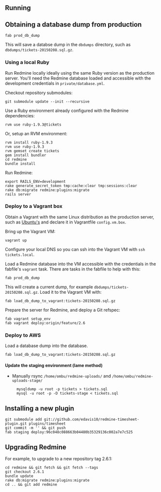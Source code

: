 ## Running

## Obtaining a database dump from production

    fab prod_db_dump

This will save a databse dump in the `dbdumps` directory, such as
`dbdumps/tickets-20150208.sql.gz`.

### Using a local Ruby

Run Redmine locally ideally using the same Ruby version as the production
server. You'll need the Redmine database loaded and accessible with the
development credentials in `private/database.yml`.

Checkout repository submodules:

    git submodule update --init --recursive

Use a Ruby environment already configured with the Redmine dependencies:

    rvm use ruby-1.9.3@tickets

Or, setup an RVM environment:

    rvm install ruby-1.9.3
    rvm use ruby-1.9.3
    rvm gemset create tickets
    gem install bundler
    cd redmine
    bundle install

Run Redmine:

    export RAILS_ENV=development
    rake generate_secret_token tmp:cache:clear tmp:sessions:clear
    rake db:migrate redmine:plugins:migrate
    rails server

### Deploy to a Vagrant box

Obtain a Vagrant with the same Linux distribution as the production server,
such as [Ubuntu's](https://cloud-images.ubuntu.com/vagrant/trusty/current/)
and declare it in Vagrantfile `config.vm.box`.

Bring up the Vagrant VM:

    vagrant up

Configure your local DNS so you can ssh into the Vagrant VM with
`ssh tickets.local`.

Load a Redmine database into the VM accessible with the credentials in the
fabfile's `vagrant` task. There are tasks in the fabfile to help with this:

    fab prod_db_dump

This will create a current dump, for example
`dbdumps/tickets-20150208.sql.gz`. Load it to the Vagrant VM with:

    fab load_db_dump_to_vagrant:tickets-20150208.sql.gz

Prepare the server for Redmine, and deploy a Git refspec:

    fab vagrant setup_env
    fab vagrant deploy:origin/feature/2.6

### Deploy to AWS

Load a database dump into the database.

    fab load_db_dump_to_vagrant:tickets-20150208.sql.gz

#### Update the staging environment (lame method)

- Manually rsync `/home/ombu/redmine-uploads/` and
  `/home/ombu/redmine-uploads-stage/`

        mysqldump -u root -p tickets > tickets.sql
        mysql -u root -p -D tickets-stage < tickets.sql

## Installing a new plugin

    git submodule add git://github.com/edavis10/redmine-timesheet-plugin.git plugins/timesheet
    git commit -m '' && git push
    fab staging deploy:96c048c088663b04480b35329136c002a7e7c525

## Upgrading Redmine

For example, to upgrade to a new repository tag 2.6.1:

    cd redmine && git fetch && git fetch --tags
    git checkout 2.6.1
    bundle update
    rake db:migrate redmine:plugins:migrate
    cd .. && git add redmine

